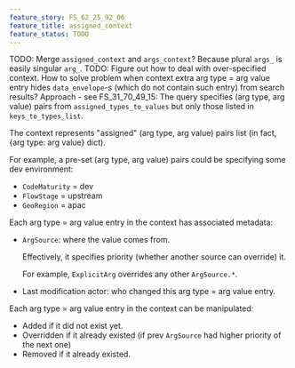 ```yaml
---
feature_story: FS_62_25_92_06
feature_title: assigned_context
feature_status: TODO
---
```


TODO: Merge `assigned_context` and `args_context`? Because plural `args_` is easily singular `arg_`.
TODO: Figure out how to deal with over-specified context.
      How to solve problem when context extra arg type = arg value entry hides `data_envelope`-s
      (which do not contain such entry) from search results?
      Approach - see FS_31_70_49_15:
      The query specifies (arg type, arg value) pairs from `assigned_types_to_values`
      but only those listed in `keys_to_types_list`.

The context represents "assigned" (arg type, arg value) pairs list (in fact, {arg type: arg value} dict).

For example, a pre-set (arg type, arg value) pairs could be specifying some dev environment:
*   `CodeMaturity` = dev
*   `FlowStage` = upstream
*   `GeoRegion` = apac

Each arg type = arg value entry in the context has associated metadata:

*   `ArgSource`: where the value comes from.

     Effectively, it specifies priority (whether another source can override) it.

     For example, `ExplicitArg` overrides any other `ArgSource.*`.

*   Last modification actor: who changed this arg type = arg value entry.

Each arg type = arg value entry in the context can be manipulated:
*   Added if it did not exist yet.
*   Overridden if it already existed (if prev `ArgSource` had higher priority of the next one)
*   Removed if it already existed.
